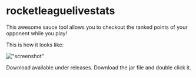 # rocketleaguelivestats

This awesome sauce tool allows you to checkout the ranked points of your opponent while you play!

This is how it looks like: 

!["screenshot"](https://github.com/denshade/rocketleaguelivestats/blob/master/RLLS.png "screenshot")

Download available under releases.
Download the jar file and double click it. 
